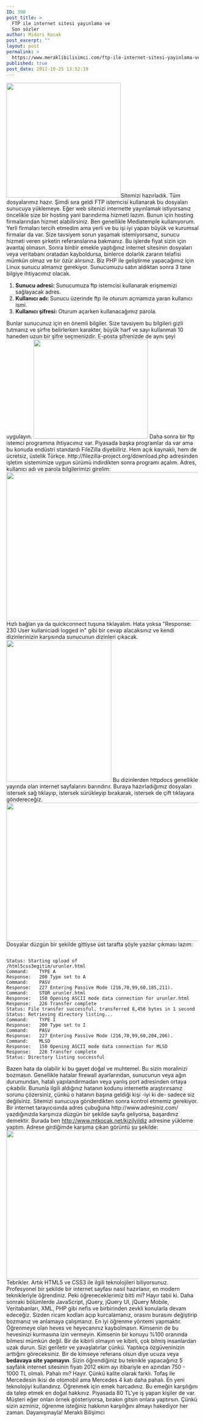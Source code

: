 ```yaml
---
ID: 390
post_title: >
  FTP ile internet sitesi yayınlama ve
  Son sözler
author: Midori Kocak
post_excerpt: ""
layout: post
permalink: >
  https://www.meraklibilisimci.com/ftp-ile-internet-sitesi-yayinlama-ve-son-sozler/
published: true
post_date: 2012-10-25 13:52:19
---
```

<a href="http://meraklibilisimci.com/wp-content/uploads/2018/10/filezilla.png"><img class="size-medium wp-image-391 alignnone" title="filezilla" alt="" src="http://meraklibilisimci.com/wp-content/uploads/2018/10/filezilla.png?w=300" height="300" width="300" /></a>Sitemizi hazırladık. Tüm dosyalarımız hazır. Şimdi sıra geldi FTP istemcisi kullanarak bu dosyaları sunucuya yüklemeye. Eğer web sitenizi internette yayınlamak istiyorsanız öncelikle size bir hosting yani barındırma hizmeti lazım. Bunun için hosting firmalarından hizmet alabilirsiniz. Ben genellikle Mediatemple kullanıyorum. Yerli firmaları tercih etmedim ama yerli ve bu işi iyi yapan büyük ve kurumsal firmalar da var. Size tavsiyem sorun yaşamak istemiyorsanız, sunucu hizmeti veren şirketin referanslarına bakmanız. Bu işlerde fiyat sizin için avantaj olmasın. Sonra binbir emekle yaptığınız internet sitesinin dosyaları veya veritabanı oratadan kayboldursa, binlerce dolarlık zararın telafisi mümkün olmaz ve bir özür alırsınız. Biz PHP ile geliştirme yapacağımız için Linux sunucu almamız gerekiyor. Sunucumuzu satın aldıktan sonra 3 tane bilgiye ihtiyacımız olacak.
<ol>
	<li><strong>Sunucu adresi:</strong> Sunucumuza ftp istemcisi kullanarak erişmemizi sağlayacak adres.</li>
	<li><strong>Kullanıcı adı: </strong>Sunucu üzerinde ftp ile oturum açmamıza yaran kullanıcı ismi.</li>
	<li><strong>Kullanıcı şifresi: </strong>Oturum açarken kullanacağımız parola.</li>
</ol>
Bunlar sunucunuz için en önemli bilgiler. Size tavsiyem bu bilgileri gizli tutmanız ve şirfre belirlerken karakter, büyük harf ve sayı kullanmalı 10 haneden uzun bir şifre seçmenizdir. E-posta şifrenizde de aynı şeyi uygulayın. <a href="http://meraklibilisimci.com/wp-content/uploads/2018/10/fz3_osx_main-small.png"><img class="size-full wp-image-394 alignnone" title="fz3_osx_main-small" alt="" src="http://meraklibilisimci.com/wp-content/uploads/2018/10/fz3_osx_main-small.png" height="259" width="300" /></a> Daha sonra bir ftp istemci programına ihtiyacımız var. Piyasada başka programlar da var ama bu konuda endüstri standardı FileZilla diyebiliriz. Hem açık kaynaklı, hem de ücretsiz, üstelik Türkçe. http://filezilla-project.org/download.php adresinden işletim sistemimize uygun sürümü indirdikten sonra programı açalım. Adres, kullanıcı adı ve parola bilgilerimizi girelim: <a href="http://meraklibilisimci.com/wp-content/uploads/2018/10/Screen-Shot-2012-10-25-at-4.32.53-PM.png"><img class="alignnone size-full wp-image-395" title="Screen Shot 2012-10-25 at 4.32.53 PM" alt="" src="http://meraklibilisimci.com/wp-content/uploads/2018/10/Screen-Shot-2012-10-25-at-4.32.53-PM.png" height="388" width="628" /></a> Hızlı bağlan ya da quickconnect tuşuna tıklayalım. Hata yoksa "Response: 230 User kullaniciadi logged in" gibi bir cevap alacaksınız ve kendi dizinlerinizin karşısında sunucunun dizinleri çıkacak. <a href="http://meraklibilisimci.com/wp-content/uploads/2018/10/Screen-Shot-2012-10-25-at-4.33.33-PM.png"><img class="alignnone size-full wp-image-396" title="Screen Shot 2012-10-25 at 4.33.33 PM" alt="" src="http://meraklibilisimci.com/wp-content/uploads/2018/10/Screen-Shot-2012-10-25-at-4.33.33-PM.png" height="371" width="275" /></a> Bu dizinlerden httpdocs genellikle yayında olan internet sayfalarını barındırır. Buraya hazırladığımız dosyaları istersek sağ tıklayıp, istersek sürükleyip bırakarak, istersek de çift tıklayara göndereceğiz. <a href="http://meraklibilisimci.com/wp-content/uploads/2018/10/Screen-Shot-2012-10-25-at-4.34.49-PM.png"><img class="alignnone size-full wp-image-397" title="Screen Shot 2012-10-25 at 4.34.49 PM" alt="" src="http://meraklibilisimci.com/wp-content/uploads/2018/10/Screen-Shot-2012-10-25-at-4.34.49-PM.png" height="362" width="628" /></a>Dosyalar düzgün bir şekilde gittiyse üst tarafta şöyle yazılar çıkması lazım:
<pre><code>
Status:	Starting upload of 
/html5css3egitim/urunler.html
Command:	TYPE A
Response:	200 Type set to A
Command:	PASV
Response:	227 Entering Passive Mode (216,70,99,60,185,211).
Command:	STOR urunler.html
Response:	150 Opening ASCII mode data connection for urunler.html
Response:	226 Transfer complete
Status:	File transfer successful, transferred 8,456 bytes in 1 second
Status:	Retrieving directory listing...
Command:	TYPE I
Response:	200 Type set to I
Command:	PASV
Response:	227 Entering Passive Mode (216,70,99,60,204,206).
Command:	MLSD
Response:	150 Opening ASCII mode data connection for MLSD
Response:	226 Transfer complete
Status:	Directory listing successful
</code></pre>
Bazen hata da olabilir ki bu gayet doğal ve muhtemel. Bu sizin moralinizi bozmasın. Genellikle hatalar firewall ayarlarından, sunucunun veya ağın durumundan, hatalı yapılandırmadan veya yanlış port adresinden ortaya çıkabilir. Bununla ilgili aldığınız hatanın kodunu internette araştırırsanız sorunu çözersiniz, çünkü o hatanın başına geldiği kişi -iyi ki de- sadece siz değilsiniz. Sitemizi sunucuya gönderdikten sonra kontrol etmemiz gerekiyor. Bir internet tarayıcısında adres çubuğuna http://www.adresiniz.com/ yazdığınızda karşınıza düzgün bir şekilde sayfa geliyorsa, başardınız demektir. Burada ben <a href="http://www.mtkocak.net/kizilyildiz">http://www.mtkocak.net/kizilyildiz</a> adresine yükleme yaptım. Adrese girdiğimde karşıma çıkan görüntü şu şekilde: <a href="http://meraklibilisimci.com/wp-content/uploads/2018/10/Screen-Shot-2012-10-25-at-4.44.15-PM.png"><img class="alignnone size-full wp-image-398" title="Screen Shot 2012-10-25 at 4.44.15 PM" alt="" src="http://meraklibilisimci.com/wp-content/uploads/2018/10/Screen-Shot-2012-10-25-at-4.44.15-PM.png" height="389" width="628" /></a> Tebrikler. Artık HTML5 ve CSS3 ile ilgili teknolojileri biliyorsunuz. Profesyonel bir şekilde bir internet sayfası nasıl hazırlanır, en modern teknikleriyle öğrendiniz. Peki öğreneceklerimiz bitti mi? Hayır tabii ki. Daha sonraki bölümlerde JavaScript, jQuery, jQuery UI, jQuery Mobile, Veritabanları, XML, PHP gibi nefis ve birbirinden zevkli konularla devam edeceğiz. Sizden ricam kodları açıp kurcalamanız, orasını burasını değiştirip bozmanız ve anlamaya çalışmanız. En iyi öğrenme yöntemi yapmaktır. Öğrenmeye olan heves ve heyecanınız kaybolmasın. Kimsenin de bu hevesinizi kurmasına izin vermeyin. Kimsenin bir konuyu %100 oranında bilmesi mümkün değil. Bir de kibirli olmayın ve kibirli, çok bilmiş insanlardan uzak durun. Sizi geriletir ve yavaşlatırlar çünkü. Yaptıkça özgüveninizin arttığını göreceksiniz. Bir de kimseye referans olsun diye ucuza veya <strong>bedavaya site yapmayın</strong>. Sizin öğrendiğiniz bu teknikle yapacağınız 5 sayfalık internet sitesinin fiyatı 2012 ekim ayı itibariyle en azından 750 - 1000 TL olmalı. Pahalı mı? Hayır. Çünkü kalite olarak farklı. Tofaş ile Mercedesin ikisi de otomobil ama Mercedes 4 katı daha pahalı. En yeni teknolojiyi kullandınız. Öğrenmek için emek harcadınız. Bu emeğin karşılığını da talep etmek en doğal hakkınız. Piyasada 80 TL'ye iş yapan kişiler de var. Müşteri eğer onları örnek gösteriyorsa, bırakın gitsin onlara yaptırsın. Çünkü sizin azminiz, öğrenme isteğiniz hakkının karşılığını almayı hakediyor her zaman. Dayanışmayla! Meraklı Bilişimci